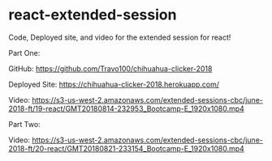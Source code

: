 # react-extended-session
Code, Deployed site, and video for the extended session for react!

Part One:

GitHub: https://github.com/Travo100/chihuahua-clicker-2018

Deployed Site: https://chihuahua-clicker-2018.herokuapp.com/

Video:  https://s3-us-west-2.amazonaws.com/extended-sessions-cbc/june-2018-ft/19-react/GMT20180814-232953_Bootcamp-E_1920x1080.mp4

Part Two:

Video: https://s3-us-west-2.amazonaws.com/extended-sessions-cbc/june-2018-ft/20-react/GMT20180821-233154_Bootcamp-E_1920x1080.mp4